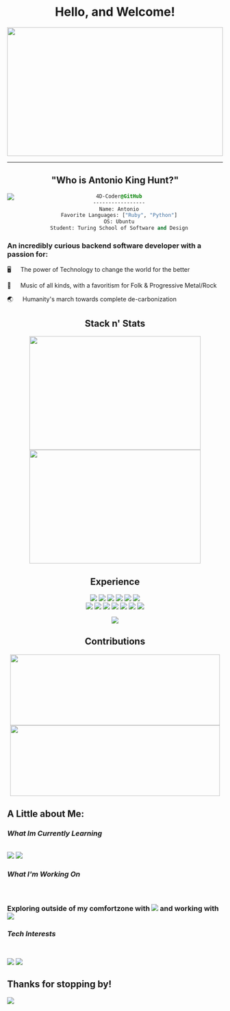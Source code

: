 <div id="header" align="center">
  <h1>
    Hello, and Welcome!
  </h1>
  <img src="https://cdnb.artstation.com/p/assets/images/images/061/410/739/large/niels-bugel-oop-banner2-dav-1-2-1-shopped.jpg?1680722463" width="100%" height="300px"/>
  <hr>
  <h2>
    "Who is Antonio King Hunt?"
  </h2>
</div>

<div>
  <img src="https://cdn.dribbble.com/users/1667691/screenshots/5747547/media/077472f033034a6f55eaaa9df1403ce3.gif" align="left" />
  <div style="display:block;text-align:center"><a href="<terminal profile tba>">


  ```css
  4D-Coder@GitHub
  -----------------
  Name: Antonio
  Favorite Languages: ["Ruby", "Python"]
  OS: Ubuntu
  Student: Turing School of Software and Design
  ```
    
</div>

<article>
  <h3>
    An incredibly curious backend software developer with a passion for:
  </h3>
  <p>
    🖥 &emsp; The power of Technology to change the world for the better
  </p>
  <p>
    🎼 &emsp; Music of all kinds, with a favoritism for Folk & Progressive Metal/Rock
  </p>
  <p>
    🌏 &emsp; Humanity's march towards complete de-carbonization
  </p>
</article>

<div id="body" align="center">
  <h2> Stack n' Stats</h2>
  <img width="400" height="265" src="https://github-readme-stats.vercel.app/api/top-langs/?username=4D-Coder&hide_progress=false&theme=radical"/>
  <img width="400" height="265" src="https://github-readme-stats.vercel.app/api?username=4D-Coder&show_icons=true&theme=radical"/>
  
  <h2> Experience </h2>
  <p>
    <img src="https://img.shields.io/badge/Ruby-CC342D?style=for-the-badge&logo=ruby&logoColor=whitec">
    <img src="https://img.shields.io/badge/Docker-informational?style=for-the-badge&logo=docker&logoColor=white">
    <img src="https://img.shields.io/badge/Ruby_on_Rails-CC0000?style=for-the-badge&logo=ruby-on-rails&logoColor=white">
    <img src="https://img.shields.io/badge/PostgreSQL-316192?style=for-the-badge&logo=postgresql&logoColor=white">
    <img src="https://img.shields.io/badge/json-5E5C5C?style=for-the-badge&logo=json&logoColor=white">
    <img src="https://img.shields.io/badge/HTML5-E34F26?style=for-the-badge&logo=html5&logoColor=whitec"><br>
    <img src="https://img.shields.io/badge/CSS3-1572B6?style=for-the-badge&logo=css3&logoColor=white">
    <img src="https://img.shields.io/badge/Markdown-000000?style=for-the-badge&logo=markdown&logoColor=white">
    <img src="https://img.shields.io/badge/Heroku-430098?style=for-the-badge&logo=heroku&logoColor=white">
    <img src="https://img.shields.io/badge/Miro-F7C922?style=for-the-badge&logo=Miro&logoColor=050036">
    <img src="https://img.shields.io/badge/GitHub-100000?style=for-the-badge&logo=github&logoColor=white">
    <img src="https://img.shields.io/badge/GIT-E44C30?style=for-the-badge&logo=git&logoColor=white">
    <img src="https://img.shields.io/badge/Notion-000000?style=for-the-badge&logo=notion&logoColor=white">
  </p>

  <div id="practice">
    <a href="https://www.codewars.com/users/4D-Coder"><img src="https://www.codewars.com/users/4D-Coder/badges/large"></a>
  </div>

  <div id="contributions">
    <h2>Contributions</h2>
    <img width="490" height="165" src="https://github-profile-summary-cards.vercel.app/api/cards/profile-details?username=4D-Coder&theme=nord_bright">
    <img width="490" height="165" src="https://github-readme-streak-stats.herokuapp.com/?user=4D-Coder&theme=onedark">
  </div>
</div>

<div>
  <h2>A Little about Me:</h2>
  <p>
    <h3>
      <b><i>What Im Currently Learning</i></b>
    </h3>
    <br>
    <img src="https://img.shields.io/badge/Python-3776AB?style=for-the-badge&logo=python&logoColor=white&style=plastic">
    <img src="https://img.shields.io/badge/Docker-2CA5E0?style=for-the-badge&logo=docker&logoColor=white&style=plastic">
  </p>
  <h3>
    <b><i>What I'm Working On</i></b>
  <h3>
  <br>
  <p>
      Exploring outside of my comfortzone with <img src="https://img.shields.io/badge/macOS-000000?style=plasti&logoColor=white&c"> and working with <img src="https://img.shields.io/badge/Ubuntu-E95420?style=for-the-badge&logo=ubuntu&logoColor=white&style=plastic">
  </p>
  <p>
    <h3>
      <b><i>Tech Interests</i></b>
    </h3>
    <br>
    <p>
      <img src="https://img.shields.io/badge/JavaScript-323330?style=for-the-badge&logo=javascript&logoColor=F7DF1E&style=plastic">
      <img src="https://img.shields.io/badge/Amazon_AWS-FF9900?style=for-the-badge&logo=amazonaws&logoColor=white&style=plastic">
    </p>
  </p>
  <section id="foot">
    <h2>
      Thanks for stopping by!
    </h2>
    <p>
      <img src="http://views.whatilearened.today/views/github/4D-Coder/views.svg">
    </p>
  </section>
</div>
